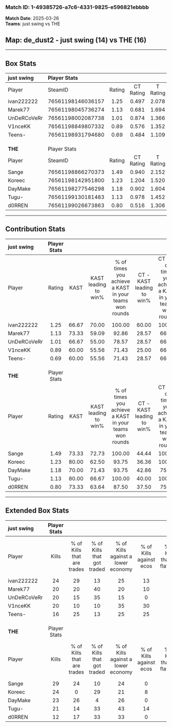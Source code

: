 ### Match ID: 1-49385726-a7c6-4331-9825-e596821ebbbb  
**Match Date**: 2025-03-26  
**Teams**: just swing vs THE  

## **Map**: de_dust2 - just swing (14) vs THE (16)  
---  

## Box Stats  

| **just swing** | Player Stats      |        |           |          |       |       |       |         |        |      |     |
| :- | :- | :-: | :-: | :-: | :-: | :-: | :-: | :-: | :-: | :-: | :-: |
| Player         | SteamID           | Rating | CT Rating | T Rating | KAST  |  ADR  | Kills | Assists | Deaths | K/D  | HS% |
| ivan222222     | 76561198146036157 |  1.25  |   0.497   |  2.078   | 66.67 | 100.8 |  24   |    8    |   19   | 1.26 | 62  |
| Marek77        | 76561198045736274 |  1.13  |   0.681   |  1.694   | 73.33 | 91.6  |  20   |    7    |   20   | 1.00 | 45  |
| UnDeRCoVeRr    | 76561198002087738 |  1.01  |   0.874   |  1.366   | 66.67 | 82.4  |  20   |    5    |   22   | 0.91 | 65  |
| V1nceKK        | 76561198849807332 |  0.89  |   0.576   |  1.352   | 60.00 | 63.3  |  20   |    7    |   23   | 0.87 | 25  |
| Teens-         | 76561198931794680 |  0.69  |   0.484   |  1.109   | 60.00 | 55.6  |  16   |    4    |   26   | 0.62 | 31  |
|                |                   |        |           |          |       |       |       |         |        |      |     |
|                |                   |        |           |          |       |       |       |         |        |      |     |
|                |                   |        |           |          |       |       |       |         |        |      |     |
| **THE**        | Player Stats      |        |           |          |       |       |       |         |        |      |     |
| Player         | SteamID           | Rating | CT Rating | T Rating | KAST  |  ADR  | Kills | Assists | Deaths | K/D  | HS% |
| Sange          | 76561198866270373 |  1.49  |   0.940   |  2.152   | 73.33 | 103.7 |  29   |    9    |   17   | 1.71 | 58  |
| Koreec         | 76561198142951800 |  1.23  |   1.204   |  1.520   | 80.00 | 86.7  |  24   |    6    |   23   | 1.04 | 50  |
| DayMake        | 76561198277546298 |  1.18  |   0.902   |  1.604   | 70.00 | 83.1  |  23   |   16    |   21   | 1.10 | 39  |
| Tugu-          | 76561199130181483 |  1.13  |   0.978   |  1.452   | 80.00 | 73.6  |  21   |    9    |   22   | 0.95 | 71  |
| d0RREN         | 76561199026673863 |  0.80  |   0.516   |  1.306   | 73.33 | 47.5  |  12   |    7    |   18   | 0.67 | 83  |
---  

## Contribution Stats  

| **just swing** | Player Stats |       |                      |                                                        |                           |                                                             |                          |                                                            |
| :- | :-: | :-: | :-: | :-: | :-: | :-: | :-: | :-: |
| Player         |    Rating    | KAST  | KAST leading to win% | % of times you achieve a KAST in your teams won rounds | CT - KAST leading to win% | CT - % of times you achieve a KAST in your teams won rounds | T - KAST leading to win% | T - % of times you achieve a KAST in your teams won rounds |
| ivan222222     |     1.25     | 66.67 |        70.00         |                         100.00                         |           60.00           |                           100.00                            |          73.33           |                           100.00                           |
| Marek77        |     1.13     | 73.33 |        59.09         |                         92.86                          |           28.57           |                            66.67                            |          73.33           |                           100.00                           |
| UnDeRCoVeRr    |     1.01     | 66.67 |        55.00         |                         78.57                          |           28.57           |                            66.67                            |          69.23           |                           81.82                            |
| V1nceKK        |     0.89     | 60.00 |        55.56         |                         71.43                          |           25.00           |                            66.67                            |          80.00           |                           72.73                            |
| Teens-         |     0.69     | 60.00 |        55.56         |                         71.43                          |           28.57           |                            66.67                            |          72.73           |                           72.73                            |
|                |              |       |                      |                                                        |                           |                                                             |                          |                                                            |
|                |              |       |                      |                                                        |                           |                                                             |                          |                                                            |
|                |              |       |                      |                                                        |                           |                                                             |                          |                                                            |
| **THE**        | Player Stats |       |                      |                                                        |                           |                                                             |                          |                                                            |
| Player         |    Rating    | KAST  | KAST leading to win% | % of times you achieve a KAST in your teams won rounds | CT - KAST leading to win% | CT - % of times you achieve a KAST in your teams won rounds | T - KAST leading to win% | T - % of times you achieve a KAST in your teams won rounds |
| Sange          |     1.49     | 73.33 |        72.73         |                         100.00                         |           44.44           |                           100.00                            |          92.31           |                           100.00                           |
| Koreec         |     1.23     | 80.00 |        62.50         |                         93.75                          |           36.36           |                           100.00                            |          84.62           |                           91.67                            |
| DayMake        |     1.18     | 70.00 |        71.43         |                         93.75                          |           42.86           |                            75.00                            |          85.71           |                           100.00                           |
| Tugu-          |     1.13     | 80.00 |        66.67         |                         100.00                         |           40.00           |                           100.00                            |          85.71           |                           100.00                           |
| d0RREN         |     0.80     | 73.33 |        63.64         |                         87.50                          |           37.50           |                            75.00                            |          78.57           |                           91.67                            |
---  

## Extended Box Stats  

| **just swing** | Player Stats |                            |                            |                                    |                         |                              |                                 |        |                             |                                     |                          |                               |                            |
| :- | :-: | :-: | :-: | :-: | :-: | :-: | :-: | :-: | :-: | :-: | :-: | :-: | :-: |
| Player         |    Kills     | % of Kills that are trades | % of Kills that got traded | % of Kills against a lower economy | % of Kills against ecos | % of Kills that are flawless | % of Kills that are close duels | Deaths | % of Deaths that get traded | % of Deaths against a lower economy | % of Deaths against ecos | % of Deaths that are flawless | % of Deaths that are close |
| ivan222222     |      24      |             29             |             13             |                 25                 |           13            |              67              |                8                |   19   |             11              |                 11                  |            0             |              68               |             11             |
| Marek77        |      20      |             20             |             40             |                 20                 |           10            |              65              |               10                |   20   |             15              |                 20                  |            10            |              35               |             20             |
| UnDeRCoVeRr    |      20      |             15             |             35             |                 15                 |            0            |              65              |                0                |   22   |             27              |                 18                  |            9             |              59               |             14             |
| V1nceKK        |      20      |             10             |             10             |                 35                 |           30            |              80              |                0                |   23   |             17              |                 13                  |            0             |              78               |             0              |
| Teens-         |      16      |             25             |             13             |                 25                 |           25            |              75              |                0                |   26   |             23              |                 12                  |            4             |              81               |             0              |
|                |              |                            |                            |                                    |                         |                              |                                 |        |                             |                                     |                          |                               |                            |
|                |              |                            |                            |                                    |                         |                              |                                 |        |                             |                                     |                          |                               |                            |
|                |              |                            |                            |                                    |                         |                              |                                 |        |                             |                                     |                          |                               |                            |
| **THE**        | Player Stats |                            |                            |                                    |                         |                              |                                 |        |                             |                                     |                          |                               |                            |
| Player         |    Kills     | % of Kills that are trades | % of Kills that got traded | % of Kills against a lower economy | % of Kills against ecos | % of Kills that are flawless | % of Kills that are close duels | Deaths | % of Deaths that get traded | % of Deaths against a lower economy | % of Deaths against ecos | % of Deaths that are flawless | % of Deaths that are close |
| Sange          |      29      |             24             |             10             |                 24                 |            0            |              66              |                7                |   17   |             24              |                 12                  |            0             |              53               |             12             |
| Koreec         |      24      |             0              |             29             |                 21                 |            8            |              79              |                8                |   23   |             30              |                 17                  |            0             |              78               |             4              |
| DayMake        |      23      |             26             |             4              |                 26                 |            0            |              57              |                4                |   21   |             19              |                 14                  |            5             |              86               |             0              |
| Tugu-          |      21      |             14             |             33             |                 43                 |           14            |              67              |               10                |   22   |             23              |                  9                  |            0             |              68               |             5              |
| d0RREN         |      12      |             17             |             33             |                 33                 |            0            |              67              |               17                |   18   |             17              |                  6                  |            0             |              67               |             0              |
